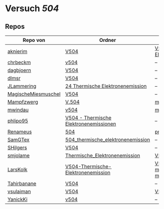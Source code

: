 # Versuch *504*

## Repos

|                     Repo von                     |                                                                  Ordner                                                                   |                                                                                                                                                                                                                                                      PDFs                                                                                                                                                                                                                                                       |
|--------------------------------------------------|-------------------------------------------------------------------------------------------------------------------------------------------|-----------------------------------------------------------------------------------------------------------------------------------------------------------------------------------------------------------------------------------------------------------------------------------------------------------------------------------------------------------------------------------------------------------------------------------------------------------------------------------------------------------------|
|[aknierim](../repo/aknierim)                      |[V504](https://github.com/aknierim/AP/tree/master/SoSe/V504)                                                                               |[V504 - Thermische Elektronenemission.pdf](https://docs.google.com/viewer?url=https://raw.githubusercontent.com/aknierim/AP/master/Protokolle/V504%20-%20Thermische%20Elektronenemission.pdf)                                                                                                                                                                                                                                                                                                                    |
|[chrbeckm](../repo/chrbeckm)                      |[v504](https://github.com/chrbeckm/anfaenger-praktikum/tree/master/v504)                                                                   |–                                                                                                                                                                                                                                                                                                                                                                                                                                                                                                                |
|[dagbjoern](../repo/dagbjoern)                    |[V504](https://github.com/dagbjoern/AP-Physik/tree/master/V504)                                                                            |–                                                                                                                                                                                                                                                                                                                                                                                                                                                                                                                |
|[dlmsr](../repo/dlmsr)                            |[V504](https://github.com/dlmsr/praktikum/tree/master/V504)                                                                                |–                                                                                                                                                                                                                                                                                                                                                                                                                                                                                                                |
|[JLammering](../repo/JLammering)                  |[24 Thermische Elektronenemission](https://github.com/JLammering/Physikalisches-Praktikum/tree/master/24%20Thermische%20Elektronenemission)|–                                                                                                                                                                                                                                                                                                                                                                                                                                                                                                                |
|[MagischeMiesmuschel](../repo/MagischeMiesmuschel)|[V504](https://github.com/MagischeMiesmuschel/AnfaengerPraktikum/tree/master/V504)                                                         |–                                                                                                                                                                                                                                                                                                                                                                                                                                                                                                                |
|[Mampfzwerg](../repo/Mampfzwerg)                  |[V.504](https://github.com/Mampfzwerg/Praktikum/tree/master/V.504)                                                                         |[main.pdf](https://docs.google.com/viewer?url=https://raw.githubusercontent.com/Mampfzwerg/Praktikum/master/V.504/latex-template/main.pdf)                                                                                                                                                                                                                                                                                                                                                                       |
|[mwindau](../repo/mwindau)                        |[v504](https://github.com/mwindau/praktikum/tree/master/v504)                                                                              |[main.pdf](https://docs.google.com/viewer?url=https://raw.githubusercontent.com/mwindau/praktikum/master/v504/main.pdf)                                                                                                                                                                                                                                                                                                                                                                                          |
|[phlipo95](../repo/phlipo95)                      |[V504 - Thermische Elektronenemissionen](https://github.com/phlipo95/AP-Praktikum/tree/master/V504%20-%20Thermische%20Elektronenemissionen)|–                                                                                                                                                                                                                                                                                                                                                                                                                                                                                                                |
|[Renameus](../repo/Renameus)                      |[504](https://github.com/Renameus/PhysikPraktikum1/tree/master/Versuche/504)                                                               |[protokoll.pdf](https://docs.google.com/viewer?url=https://raw.githubusercontent.com/Renameus/PhysikPraktikum1/master/Versuche/504/protokoll.pdf)                                                                                                                                                                                                                                                                                                                                                                |
|[SamGTex](../repo/SamGTex)                        |[504_thermische_elektronenemission](https://github.com/SamGTex/Physik_Praktikum_Samuel_Max/tree/master/504_thermische_elektronenemission)  |–                                                                                                                                                                                                                                                                                                                                                                                                                                                                                                                |
|[SHilgers](../repo/SHilgers)                      |[V504](https://github.com/SHilgers/Praktikum2/tree/master/V504)                                                                            |–                                                                                                                                                                                                                                                                                                                                                                                                                                                                                                                |
|[smjolame](../repo/smjolame)                      |[Thermische_Elektronenemission](https://github.com/smjolame/Praktikum_1/tree/master/Thermische_Elektronenemission)                         |[V504.pdf](https://docs.google.com/viewer?url=https://raw.githubusercontent.com/smjolame/Praktikum_1/master/Thermische_Elektronenemission/V504.pdf)                                                                                                                                                                                                                                                                                                                                                              |
|[LarsKolk](../repo/LarsKolk)                      |[V504-Thermische-Elektronenemission](https://github.com/LarsKolk/Anfaengerpraktikum/tree/master/V504-Thermische-Elektronenemission)        |[V504_alt.pdf](https://docs.google.com/viewer?url=https://raw.githubusercontent.com/LarsKolk/Anfaengerpraktikum/master/V504-Thermische-Elektronenemission/V504_alt.pdf)<br/>[main.pdf](https://docs.google.com/viewer?url=https://raw.githubusercontent.com/LarsKolk/Anfaengerpraktikum/master/V504-Thermische-Elektronenemission/main.pdf)<br/>[main2.pdf](https://docs.google.com/viewer?url=https://raw.githubusercontent.com/LarsKolk/Anfaengerpraktikum/master/V504-Thermische-Elektronenemission/main2.pdf)|
|[Tahirbanane](../repo/Tahirbanane)                |[V504](https://github.com/Tahirbanane/AP/tree/main/V504)                                                                                   |–                                                                                                                                                                                                                                                                                                                                                                                                                                                                                                                |
|[vsulaiman](../repo/vsulaiman)                    |[V504](https://github.com/vsulaiman/Praktikum/tree/master/SS17/V504)                                                                       |[V504_Thermische_Elektronenemission.pdf](https://docs.google.com/viewer?url=https://raw.githubusercontent.com/vsulaiman/Praktikum/master/AP%20Protokolle/V504_Thermische_Elektronenemission.pdf)                                                                                                                                                                                                                                                                                                                 |
|[YanickKi](../repo/YanickKi)                      |[v504](https://github.com/YanickKi/AP_T_Y/tree/main/v504)                                                                                  |–                                                                                                                                                                                                                                                                                                                                                                                                                                                                                                                |
